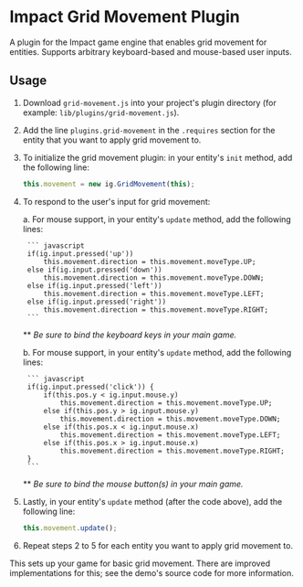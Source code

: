 Impact Grid Movement Plugin
===
A plugin for the Impact game engine that enables grid movement for entities. Supports arbitrary keyboard-based and mouse-based user inputs.


Usage
---
1. Download `grid-movement.js` into your project's plugin directory (for example: `lib/plugins/grid-movement.js`).
2. Add the line `plugins.grid-movement` in the `.requires` section for the entity that you want to apply grid movement to.
3. To initialize the grid movement plugin: in your entity's `init` method, add the following line:

    ``` javascript
    this.movement = new ig.GridMovement(this);
    ```

4. To respond to the user's input for grid movement:

    a. For mouse support, in your entity's `update` method, add the following lines:

        ``` javascript
        if(ig.input.pressed('up'))
            this.movement.direction = this.movement.moveType.UP;
        else if(ig.input.pressed('down'))
            this.movement.direction = this.movement.moveType.DOWN;
        else if(ig.input.pressed('left'))
            this.movement.direction = this.movement.moveType.LEFT;
        else if(ig.input.pressed('right'))
            this.movement.direction = this.movement.moveType.RIGHT;
        ```

    ** *Be sure to bind the keyboard keys in your main game.*

    b. For mouse support, in your entity's `update` method, add the following lines:

        ``` javascript
        if(ig.input.pressed('click')) {
            if(this.pos.y < ig.input.mouse.y)
                this.movement.direction = this.movement.moveType.UP;
            else if(this.pos.y > ig.input.mouse.y)
                this.movement.direction = this.movement.moveType.DOWN;
            else if(this.pos.x < ig.input.mouse.x)
                this.movement.direction = this.movement.moveType.LEFT;
            else if(this.pos.x > ig.input.mouse.x)
                this.movement.direction = this.movement.moveType.RIGHT;
        }
        ```

    ** *Be sure to bind the mouse button(s) in your main game.*

5. Lastly, in your entity's `update` method (after the code above), add the following line:

    ``` javascript
    this.movement.update();
    ```

6. Repeat steps 2 to 5 for each entity you want to apply grid movement to.

This sets up your game for basic grid movement. There are improved implementations for this; see the demo's source code for more information.

